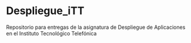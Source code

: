 # Despliegue_iTT
Repositorio para entregas de la asignatura de Despliegue de Aplicaciones en el Instituto Tecnológico Telefónica

